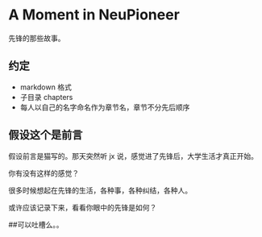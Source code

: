 A Moment in NeuPioneer
=======================

先锋的那些故事。



## 约定

- markdown 格式
- 子目录 chapters
- 每人以自己的名字命名作为章节名，章节不分先后顺序

## 假设这个是前言

假设前言是猫写的。那天突然听 jx 说，感觉进了先锋后，大学生活才真正开始。

你有没有这样的感觉？

很多时候想起在先锋的生活，各种事，各种纠结，各种人。

或许应该记录下来，看看你眼中的先锋是如何？

##可以吐槽么。。
